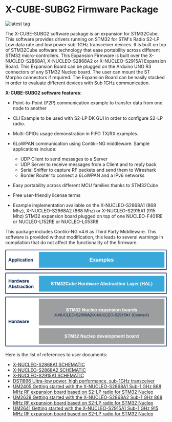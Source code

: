 # X-CUBE-SUBG2 Firmware Package

![latest tag](https://img.shields.io/github/v/tag/STMicroelectronics/x-cube-subg2.svg?color=brightgreen)

The X-CUBE-SUBG2 software package is an expansion for STM32Cube. This software provides drivers running on STM32 for STM's Radio S2-LP Low data rate and low power sub-1GHz transceiver devices. It is built on top of STM32Cube software technology that ease portability across different STM32 micro-controllers. This Expansion Firmware is built over the X-NUCLEO-S2868A1, X-NUCLEO-S2868A2 or X-NUCLEO-S2915A1 Expansion Board. This Expansion Board can be plugged on the Arduino UNO R3 connectors of any STM32 Nucleo board. The user can mount the ST Morpho connectors if required. The Expansion Board can be easily stacked in order to evaluate different devices with Sub 1GHz communication.

**X-CUBE-SUBG2 software features**:

- Point-to-Point (P2P) communication example to transfer data from one node to another

- CLI Example to be used with S2-LP DK GUI in order to configure S2-LP radio.

- Multi-GPIOs usage demonstration in FIFO TX/RX examples.

- 6LoWPAN communication using Contiki-NG middleware. Sample applications include:

  - UDP Client to send messages to a Server
  - UDP Server to receive messages from a Client and to reply back
  - Serial Sniffer to capture RF packets and send them to Wireshark
  - Border Router to connect a 6LoWPAN and a IPv6 networks

- Easy portability across different MCU families thanks to STM32Cube

- Free user-friendly license terms

- Example implementation available on the X-NUCLEO-S2868A1 (868 Mhz), X-NUCLEO-S2868A2 (868 Mhz) or X-NUCLEO-S2915A1 (915 Mhz) STM32 expansion board plugged on top of one NUCLEO-F401RE or NUCLEO-L152RE or NUCLEO-L053R8

This package includes Contiki-NG v4.6 as Third Party Middleware. This
software is provided without modification, this leads to several warnings
in compilation that do not affect the functionality of the firmware.

[![The X-CUBE-SUBG2 package contents](_htmresc/SUBG2-arch.png)]()

Here is the list of references to user documents:


- [X-NUCLEO-S2868A1 SCHEMATIC](https://www.st.com/resource/en/schematic_pack/x-nucleo-s2868a1_schematic.pdf)
- [X-NUCLEO-S2868A2 SCHEMATIC](https://www.st.com/resource/en/schematic_pack/x-nucleo-s2868a2_schematic.pdf)
- [X-NUCLEO-S2915A1 SCHEMATIC](https://www.st.com/resource/en/schematic_pack/x-nucleo-s2915a1_schematic.pdf)
- [DS11896 Ultra-low power, high performance, sub-1GHz transceiver](https://www.st.com/resource/en/datasheet/s2-lp.pdf)
- [UM2405 Getting started with the X-NUCLEO-S2868A1 Sub-1 GHz 868 MHz RF expansion board based on S2-LP radio for STM32 Nucleo](https://www.st.com/resource/en/user_manual/dm00498153.pdf)
- [UM2638 Getting started with the X-NUCLEO-S2868A2 Sub-1 GHz 868 MHz RF expansion board based on S2-LP radio for STM32 Nucleo](https://www.st.com/resource/en/user_manual/dm00656126.pdf)
- [UM2641 Getting started with the X-NUCLEO-S2915A1 Sub-1 GHz 915 MHz RF expansion board based on S2-LP radio for STM32 Nucleo](https://www.st.com/resource/en/user_manual/dm00660355.pdf)
